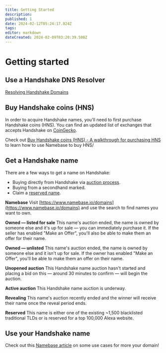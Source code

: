 ```yaml
---
title: Getting Started
description: 
published: 1
date: 2024-02-12T05:24:17.824Z
tags: 
editor: markdown
dateCreated: 2024-02-09T03:20:39.508Z
---
```


# Getting started

## Use a Handshake DNS Resolver
[Resolving Handshake Domains](/en/resolve)

## Buy Handshake coins (HNS)
In order to acquire Handshake names, you'll need to first purchase Handshake coins (HNS). You can find an updated list of exchanges that accepts Handshake on [CoinGecko](https://www.coingecko.com/en/coins/handshake#markets).

Check out [Buy Handshake coins (HNS) - A walkthrough for purchasing HNS](https://learn.namebase.io/starting-from-zero/buy-hns) to learn how to use Namebase to buy HNS/


## Get a Handshake name

There are a few ways to get a name on Handshake:

- Buying directly from Handshake via [auction process](/en/auction).
- Buying from a secondhand marked.
- Claim a [reserved name](/en/reserved_names).

**Namebase**
Visit [https://www.namebase.io/domains](https://www.namebase.io/domains) and use the search to find names you want to own.

**Owned — listed for sale**
This name's auction ended, the name is owned by someone else and it's up for sale — you can immediately purchase it. If the seller has enabled "Make an Offer", you'll also be able to make them an offer for their name.

**Owned — unlisted**
This name's auction ended, the name is owned by someone else and it isn't up for sale. If the owner has enabled "Make an Offer", you'll be able to make them an offer on their name.

**Unopened auction**
This Handshake name auction hasn't started and placing a bid on this — around 30 minutes to confirm — will begin the auction.

**Active auction**
This Handshake name auction is underway.

**Revealing**
This name's auction recently ended and the winner will receive their name once the reveal period ends.

**Reserved**
This name is either one of the existing ~1,500 blacklisted traditional TLDs or is reserved for a top 100,000 Alexa website.


## Use your Handshake name

Check out this [Namebase article](https://learn.namebase.io/starting-from-zero/how-to-use-handshake-names) on some use cases for more your domain!


